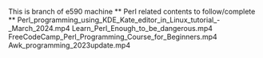This is branch of e590 machine
** Perl related contents to follow/complete **
Perl_programming_using_KDE_Kate_editor_in_Linux_tutorial_-_March_2024.mp4
Learn_Perl_Enough_to_be_dangerous.mp4
FreeCodeCamp_Perl_Programming_Course_for_Beginners.mp4
Awk_programming_2023update.mp4
